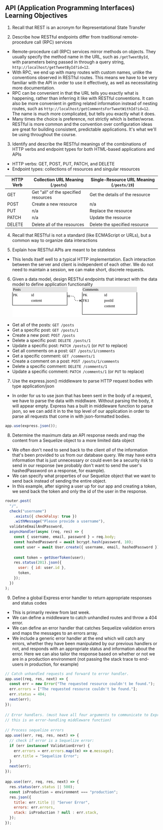 ## API (Application Programming Interfaces) Learning Objectives
1. Recall that REST is an acronym for Representational State Transfer

2. Describe how RESTful endpoints differ from traditional remote-procedure call (RPC) services
  - Remote-procedure call (RPC) services mirror methods on objects. They usually specify the method name in the URL, such as `/getTweetById`, with parameters being passed in through a query string, `http://localhost/getTweetById?id=12`.
  - With RPC, we end up with many routes with custom names, unlike the conventions observed in RESTful routes. This means we have to be very familiar with the API in order to use it effectively, as well as necessitating more documentation.
  - RPC can be convenient in that the URL tells you exactly what is happening, rather than inferring it like with RESTful conventions. It can also be more convenient in getting related information instead of nesting routes, such as `http://localhost/getCommentsForTweetWithId?id=12`. The name is much more complicated, but tells you exactly what it does.
  - Many times the choice is preference, not strictly which is better/worse. RESTful is more common and the convention over configuration ideas are great for building consistent, predictable applications. It's what we'll be using throughout the course.

3. Identify and describe the RESTful meanings of the combinations of HTTP verbs and endpoint types for both HTML-based applications and APIs
  - HTTP verbs: GET, POST, PUT, PATCH, and DELETE
  - Endpoint types: collections of resources and singular resources

| HTTP Verb | Collection URL Meaning (`/posts`)    | Single-Resource URL Meaning (`/posts/19`) |
|-----------|--------------------------------------|-------------------------------------------|
| GET       | Get "all" of the specified resources | Get the details of the resource           |
| POST      | Create a new resource                | n/a                                       |
| PUT       | n/a                                  | Replace the resource                      |
| PATCH     | n/a                                  | Update the resource                       |
| DELETE    | Delete all of the resources          | Delete the specified resource             |

4. Recall that RESTful is not a standard (like ECMAScript or URLs), but a common way to organize data interactions

5. Explain how RESTful APIs are meant to be stateless
- This lends itself well to a typical HTTP implementation. Each interaction between the server and client is independent of each other. We do not need to maintain a session, we can make short, discrete requests.

6. Given a data model, design RESTful endpoints that interact with the data model to define application functionality
![RESTful routes](RESTful-routes-source.png)
- Get all of the posts: `GET /posts`
- Get a specific post: `GET /posts/1`
- Create a new post: `POST /posts`
- Delete a specific post: `DELETE /posts/1`
- Update a specific post: `PATCH /posts/1` (or `PUT` to replace)
- Get all comments on a post: `GET /posts/1/comments`
- Get a specific comment: `GET /comments/1`
- Create a comment on a post: `POST /posts/1/comments`
- Delete a specific comment: `DELETE /comments/1`
- Update a specific comment: `PATCH /comments/1` (or `PUT` to replace)

7. Use the express.json() middleware to parse HTTP request bodies with type application/json
- In order for us to use json that has been sent in the body of a request, we have to parse the data with middlware. Without parsing the body, it will appear empty. Express has a built in middleware function to parse json, so we can add it in to the top level of our application in order to parse all requests that come in with json-formatted bodies.
```js
app.use(express.json());
```

8. Determine the maximum data an API response needs and map the content from a Sequelize object to a more limited data object
- We often don't need to send back to the client *all* of the information that's been provided to us from our database query. We may have extra information that is just unnecessary or could even be a security risk to send in our response (we probably don't want to send the user's hashedPassword on a response, for example).
- We can specify what properties of our Sequelize object that we want to send back instead of sending the entire object.
- In this example, after signing a user up for our app and creating a token, we send back the token and only the id of the user in the response.
```js
router.post(
  "/",
  check("username")
    .exists({ checkFalsy: true })
    .withMessage("Please provide a username"),
  validateEmailAndPassword,
  asyncHandler(async (req, res) => {
    const { username, email, password } = req.body;
    const hashedPassword = await bcrypt.hash(password, 10);
    const user = await User.create({ username, email, hashedPassword });

    const token = getUserToken(user);
    res.status(201).json({
      user: { id: user.id },
      token,
    });
  })
);
```

9. Define a global Express error handler to return appropriate responses and status codes
- This is primarily review from last week.
- We can define a middleware to catch unhandled routes and throw a 404 error.
- We can define an error handler that catches Sequelize validation errors and maps the messages to an errors array.
- We include a generic error handler at the end which will catch any errors, whether they have been manipulated by our previous handlers or not, and responds with an appropriate status and information about the error. Here we can also tailor the response based on whether or not we are in a production environment (not passing the stack trace to end-users in production, for example)
```js
// Catch unhandled requests and forward to error handler.
app.use((req, res, next) => {
  const err = new Error("The requested resource couldn't be found.");
  err.errors = ["The requested resource couldn't be found."];
  err.status = 404;
  next(err);
});

// Error handlers. (must have all four arguments to communicate to Express that
// this is an error-handling middleware function)

// Process sequelize errors
app.use((err, req, res, next) => {
  // check if error is a Sequelize error:
  if (err instanceof ValidationError) {
    err.errors = err.errors.map((e) => e.message);
    err.title = "Sequelize Error";
  }
  next(err);
});

app.use((err, req, res, next) => {
  res.status(err.status || 500);
  const isProduction = environment === "production";
  res.json({
    title: err.title || "Server Error",
    errors: err.errors,
    stack: isProduction ? null : err.stack,
  });
});
```
